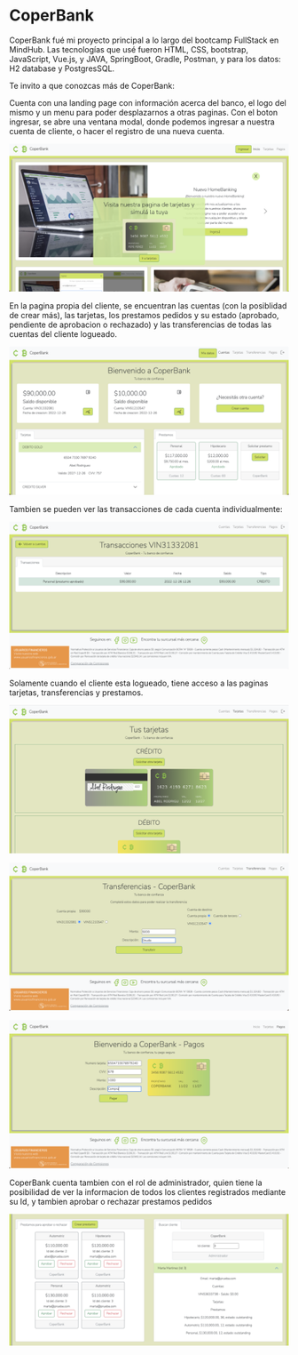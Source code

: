 # CoperBank

CoperBank fué mi proyecto principal a lo largo del bootcamp FullStack en MindHub.
Las tecnologías que usé fueron HTML, CSS, bootstrap, JavaScript, Vue.js, y JAVA, SpringBoot, Gradle, Postman, y para los datos: H2 database y PostgresSQL.

Te invito a que conozcas más de CoperBank:

Cuenta con una landing page con información acerca del banco, el logo del mismo y un menu para poder desplazarnos a otras paginas. Con el boton ingresar, se abre una ventana modal, donde podemos ingresar a nuestra cuenta de cliente, o hacer el registro de una nueva cuenta.

 ![inicio](https://raw.githubusercontent.com/MRDoming/homebanking/main/src/main/resources/static/web/img/inicio.png)

En la pagina propia del cliente, se encuentran las cuentas (con la posiblidad de crear más), las tarjetas, los prestamos pedidos y su estado (aprobado, pendiente de aprobacion o rechazado) y las transferencias de todas las cuentas del cliente logueado.

 ![cuenta](https://raw.githubusercontent.com/MRDoming/homebanking/main/src/main/resources/static/web/img/cuenta.png)
 
 Tambien se pueden ver las transacciones de cada cuenta individualmente: 
 
  ![transacciones](https://raw.githubusercontent.com/MRDoming/homebanking/main/src/main/resources/static/web/img/transacciones.png)

 
 Solamente cuando el cliente esta logueado, tiene acceso a las paginas tarjetas, transferencias y prestamos.
 
  ![tarjetas](https://raw.githubusercontent.com/MRDoming/homebanking/main/src/main/resources/static/web/img/tarjetas.png)
 
  ![transferencias](https://raw.githubusercontent.com/MRDoming/homebanking/main/src/main/resources/static/web/img/transferencias.png)
  
  ![pagos](https://raw.githubusercontent.com/MRDoming/homebanking/main/src/main/resources/static/web/img/pagos.png)

CoperBank cuenta tambien con el rol de administrador, quien tiene la posibilidad de ver la informacion de todos los clientes registrados mediante su Id, y tambien aprobar o rechazar prestamos pedidos

 ![administrador](https://raw.githubusercontent.com/MRDoming/homebanking/main/src/main/resources/static/web/img/administrador.png)
 
 

